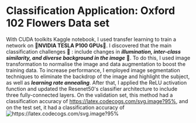 # Classification Application: Oxford 102 Flowers Data set 

With CUDA toolkits Kaggle notebook, I used transfer learning to train a network on 🚀**NVIDIA TESLA P100 GPUs**🚀. I discovered that the main classification challenges 🧐 : include changes in **_illumination, inter-class similarity, and diverse background in the image_** 🧐. To do this, I used image transformation to normalise the image and data augmentation to boost the training data. To increase performance, I employed image segmentation techniques to eliminate the backdrop of the image and highlight the subject, as well as **_learning rate annealing_**. After that, I applied the ReLU activation function and updated the Resenet50's classifier architecture to include three fully-connected layers. On the validation set, this method had a classification accuracy of https://latex.codecogs.com/svg.image?95%, and on the test set, it had a classification accuracy of <img src="https://latex.codecogs.com/svg.image?95%" title="https://latex.codecogs.com/svg.image?95%" />
